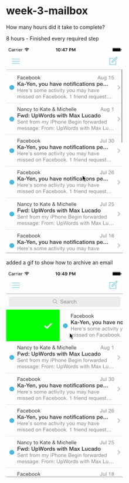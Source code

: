 # week-3-mailbox

How many hours did it take to complete?

8 hours - Finished every required step


![alt tag](/mailbox-week3.gif)

added a gif to show how to archive an email

![alt tag](/mailbox-week3-2.gif)
